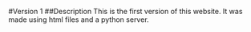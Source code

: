#Version 1
##Description
This is the first version of this website. It was made using html files and a python server.
